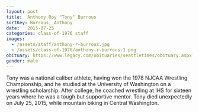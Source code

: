 ```yaml
---
layout: post
title:  Anthony Roy "Tony" Burrous
sortKey: Burrous, Anthony
date:   2015-07-25
categories: class-of-1976 staff
images:
  - /assets/staff/anthony-r-burrous.jpg
  - /assets/class-of-1976/anthony-r-burrous-1.png
obituary: https://www.legacy.com/obituaries/seattletimes/obituary.aspx?n=anthony-roy-burrous&pid=175423415&fhid=7266
gender: male
---
```

Tony was a national caliber athlete, having won the 1978 NJCAA Wrestling Championship, and he studied at the University of Washington on a wrestling scholarship. After college, he coached wrestling at IHS for sixteen years where he was a tough but supportive mentor. Tony died unexpectedly on July 25, 2015, while mountain biking in Central Washington.
